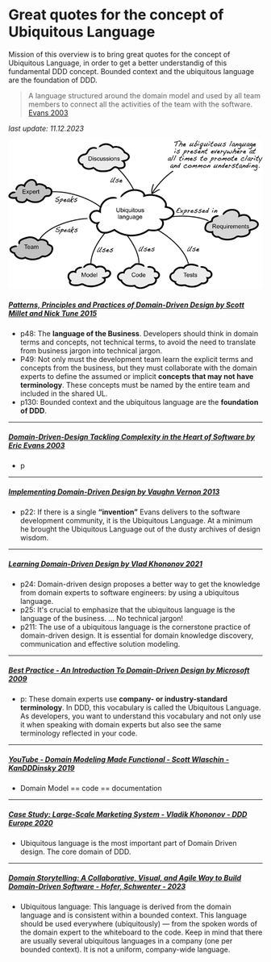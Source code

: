 # Great quotes for the concept of Ubiquitous Language 

Mission of this overview is to bring great quotes for the concept of Ubiquitous Language, in order to get a better understandig of this fundamental DDD concept. Bounded context and the ubiquitous language are the foundation of DDD.

> A language structured around the domain model and used by all team members to connect all the activities of the team with the software. [Evans 2003](https://pubs.opengroup.org/architecture/o-aa-standard/DDD-strategic-patterns.html#context-map)

*last update: 11.12.2023*


![Ubiquitouslanguage](./img/ul.png)

##### [Patterns, Principles and Practices of Domain-Driven Design by Scott Millet and Nick Tune 2015](https://github.com/bmihovski/software-development-ebooks-1/blob/master/%5BPatterns%2C%20Principles%2C%20and%20Practices%20of%20Domain-Driven%20Design%20Kindle%20Edition%20by%20Scott%20Millett%20-%202015%5D.pdf)
* p48: The **language of the Business**. Developers should think in domain terms and concepts, not technical terms, to avoid the need to translate from business jargon into technical jargon. 
* P49: Not only must the development team learn the explicit terms and concepts from the business, but they must collaborate with the domain experts to define the assumed or implicit **concepts that may not have terminology**. These concepts must be named by the entire team and included in the shared UL. 
* p130: Bounded context and the ubiquitous language are the **foundation of DDD**.

___

##### [Domain-Driven-Design Tackling Complexity in the Heart of Software by Eric Evans 2003](https://github.com/gg-daddy/ebooks/blob/master/Eric%20Evans%202003%20-%20Domain-Driven%20Design%20-%20Tackling%20Complexity%20in%20the%20Heart%20of%20Software.pdf)
* p

___

##### [Implementing Domain-Driven Design by Vaughn Vernon 2013](https://ptgmedia.pearsoncmg.com/images/9780321834577/samplepages/0321834577.pdf)
* p22:  If there is a single **“invention”** Evans delivers to the software development community, it is the Ubiquitous Language. At a minimum he brought the Ubiquitous Language out of the dusty archives of design wisdom. 

___

##### [Learning Domain-Driven Design by Vlad Khononov 2021](https://www.amazon.com/Learning-Domain-Driven-Design-Aligning-Architecture/dp/1098100131)
* p24:  Domain-driven design proposes a better way to get the knowledge from domain experts to software engineers: by using a ubiquitous language. 
* p25:  It's crucial to emphasize that the ubiquitous language is the language of the business. ... No technical jargon!
* p211: The use of a ubiquitous language is the cornerstone practice of domain-driven design. It is essential for domain knowledge discovery, communication and effective solution modeling.

___

##### [Best Practice - An Introduction To Domain-Driven Design by Microsoft 2009](https://docs.microsoft.com/en-us/archive/msdn-magazine/2009/february/best-practice-an-introduction-to-domain-driven-design)
* p:  These domain experts use **company- or industry-standard terminology**. In DDD, this vocabulary is called the Ubiquitous Language. As developers, you want to understand this vocabulary and not only use it when speaking with domain experts but also see the same terminology reflected in your code.

___

##### [YouTube - Domain Modeling Made Functional - Scott Wlaschin - KanDDDinsky 2019](https://www.youtube.com/watch?v=2JB1_e5wZmU&t=334s)
*  Domain Model == code == documentation

___

##### [Case Study: Large-Scale Marketing System - Vladik Khononov - DDD Europe 2020](https://youtu.be/0qsAxb3L8GM?t=1081)
*  Ubiquitous language is the most important part of Domain Driven design. The core domain of DDD.

___

##### [Domain Storytelling: A Collaborative, Visual, and Agile Way to Build Domain-Driven Software - Hofer, Schwenter - 2023](https://www.informit.com/store/domain-storytelling-a-collaborative-visual-and-agile-9780137458912)
*  Ubiquitous language: This language is derived from the domain language and is consistent within a bounded context. This language should be used everywhere (ubiquitously) — from the spoken words of the domain expert to the whiteboard to the code. Keep in mind that there are usually several ubiquitous languages in a company (one per bounded context). It is not a uniform, company-wide language.

